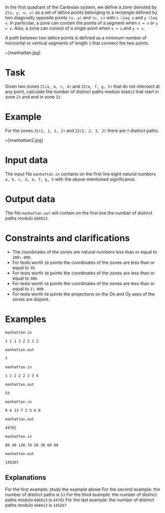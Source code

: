 In the first quadrant of the Cartesian system, we define a *zone* denoted by `Z(x, y, u, v)` as a set of lattice points belonging to a rectangle defined by two diagonally opposite points `(x, y)` and `(u, v)` with `x \leq u` and `y \leq v`. In particular, a zone can contain the points of a segment when `x = u` or `y = v`. Also, a zone can consist of a single point when `x = u` and `y = v`.

A *path* between two lattice points is defined as a minimum number of horizontal or vertical segments of length `1` that connect the two points.

~[manhattan.jpg]

# Task
Given two zones `Z1(a, b, c, d)` and `Z2(e, f, g, h)` that do not intersect at any point, calculate the number of distinct paths modulo `666013` that start in zone `Z1` and end in zone `Z2`.

# Example
For the zones `Z1(1, 1, 1, 2)` and `Z2(2, 2, 3, 2)` there are `7` distinct paths.

~[manhattan2.jpg]

# Input data
The input file `manhattan.in` contains on the first line eight natural numbers `a, b, c, d, e, f, g, h` with the above-mentioned significance.

# Output data
The file `manhattan.out` will contain on the first line the number of distinct paths modulo `666013`.

# Constraints and clarifications
* The coordinates of the zones are natural numbers less than or equal to `100\ 000`.
* For tests worth `10` points the coordinates of the zones are less than or equal to `30`.
* For tests worth `30` points the coordinates of the zones are less than or equal to `300`.
* For tests worth `50` points the coordinates of the zones are less than or equal to `1\ 000`.
* For tests worth `50` points the projections on the Ox and Oy axes of the zones are disjoint.

# Examples
`manhattan.in`
```
1 1 1 2 2 2 3 2 
```
`manhattan.out`
```
7
```

`manhattan.in`
```
1 1 2 2 2 3 3 4 
```
`manhattan.out`
```
53 
```

`manhattan.in`
```
8 4 13 7 2 3 6 8 
```
`manhattan.out`
```
44702 
```

`manhattan.in`
```
80 40 130 70 20 30 60 80
```
`manhattan.out`
```
145267 
```
Explanations
---

For the first example: study the example above
For the second example: the number of distinct paths is `53`
For the third example: the number of distinct paths modulo `666013` is `44702`
For the last example: the number of distinct paths modulo `666013` is `145267`